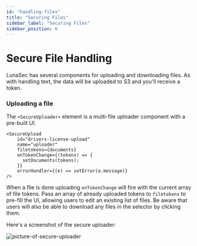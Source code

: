 ```yaml
---
id: "handling-files"
title: "Securing Files"
sidebar_label: "Securing Files"
sidebar_position: 6
---
```


# Secure File Handling

LunaSec has several components for uploading and downloading files.  As with handling text, the data will be uploaded to
S3 and you'll receive a token.  

### Uploading a file
The `<SecureUploader>` element is a multi-file uploader component with a pre-built UI.  

```tsx
<SecureUpload
    id="drivers-license-upload"
    name="uploader"
    filetokens={documents}
    onTokenChange={(tokens) => {
      setDocuments(tokens);
    }}
    errorHandler={(e) => setError(e.message)}
/>
```

When a file is done uploading `onTokenChange` will fire with the current array of file tokens.  Pass an array of already uploaded tokens to
`filetokens` to pre-fill the UI, allowing users to edit an existing list of files.  Be aware that users will also be able to download any files
in the selector by clicking them. 

Here's a screenshot of the secure uploader:

![picture-of-secure-uploader](/img/secure-upload.png)
